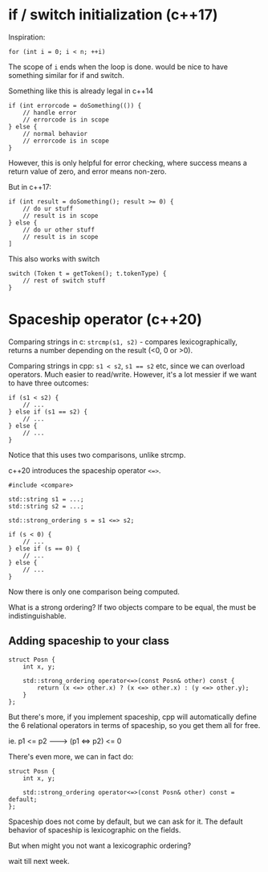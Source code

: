 
# if / switch initialization (c++17)

Inspiration:
```
for (int i = 0; i < n; ++i)
```
The scope of `i` ends when the loop is done. would be nice to have something
similar for if and switch.

Something like this is already legal in c++14
```
if (int errorcode = doSomething(()) {
    // handle error
    // errorcode is in scope
} else {
    // normal behavior
    // errorcode is in scope
}
```
However, this is only helpful for error checking, where success means a return
value of zero, and error means non-zero.

But in c++17:
```
if (int result = doSomething(); result >= 0) {
    // do ur stuff
    // result is in scope
} else {
    // do ur other stuff
    // result is in scope
]
```

This also works with switch
```
switch (Token t = getToken(); t.tokenType) {
    // rest of switch stuff
}
```

# Spaceship operator (c++20)

Comparing strings in c: `strcmp(s1, s2)` - compares lexicographically, returns
a number depending on the result (<0, 0 or >0).

Comparing strings in cpp: `s1 < s2`, `s1 == s2` etc, since we can overload
operators. Much easier to read/write. However, it's a lot messier if we want to
have three outcomes:
```
if (s1 < s2) {
    // ...
} else if (s1 == s2) {
    // ...
} else {
    // ...
}
```
Notice that this uses two comparisons, unlike strcmp.

c++20 introduces the spaceship operator `<=>`.
```
#include <compare>

std::string s1 = ...;
std::string s2 = ...;

std::strong_ordering s = s1 <=> s2;

if (s < 0) {
    // ...
} else if (s == 0) {
    // ...
} else {
    // ...
}
```
Now there is only one comparison being computed.

What is a strong ordering? If two objects compare to be equal, the must be
indistinguishable.

## Adding spaceship to your class

```
struct Posn {
    int x, y;

    std::strong_ordering operator<=>(const Posn& other) const {
        return (x <=> other.x) ? (x <=> other.x) : (y <=> other.y);
    }
};
```
But there's more, if you implement spaceship, cpp will automatically define the
6 relational operators in terms of spaceship, so you get them all for free.

ie. p1 <= p2   --->   (p1 <=> p2) <= 0

There's even more, we can in fact do:
```
struct Posn {
    int x, y;

    std::strong_ordering operator<=>(const Posn& other) const = default;
};
```
Spaceship does not come by default, but we can ask for it. The default behavior
of spaceship is lexicographic on the fields.

But when might you not want a lexicographic ordering?

wait till next week.

